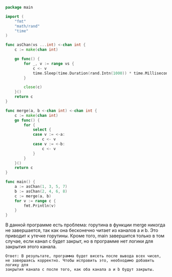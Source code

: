 ````go
package main

import (
	"fmt"
	"math/rand"
	"time"
)

func asChan(vs ...int) <-chan int {
	c := make(chan int)

	go func() {
		for _, v := range vs {
			c <- v
			time.Sleep(time.Duration(rand.Intn(1000)) * time.Millisecond)
		}

		close(c)
	}()
	return c
}

func merge(a, b <-chan int) <-chan int {
	c := make(chan int)
	go func() {
		for {
			select {
			case v := <-a:
				c <- v
			case v := <-b:
				c <- v
			}
		}
	}()
	return c
}

func main() {
	a := asChan(1, 3, 5, 7)
	b := asChan(2, 4, 6, 8)
	c := merge(a, b)
	for v := range c {
		fmt.Println(v)
	}
}
````

В данной программе есть проблема: горутина в функции merge никогда не завершается, так как она бесконечно читает из
каналов a и b. Это
приводит к утечке горутины. Кроме того, main завершится только в том случае, если канал c будет закрыт, но в программе
нет логики для закрытия этого канала.

````
Ответ: В результате, программа будет висеть после вывода всех чисел, 
не завершаясь корректно. Чтобы исправить это, необходимо добавить логику для
закрытия канала c после того, как оба канала a и b будут закрыты.
````